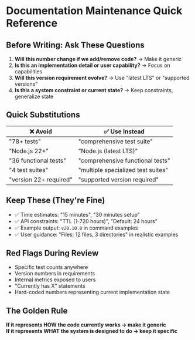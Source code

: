 # Documentation Maintenance Quick Reference

## Before Writing: Ask These Questions

1. **Will this number change if we add/remove code?** → Make it generic
2. **Is this an implementation detail or user capability?** → Focus on capabilities  
3. **Will this version requirement evolve?** → Use "latest LTS" or "supported versions"
4. **Is this a system constraint or current state?** → Keep constraints, generalize state

## Quick Substitutions

| ❌ Avoid | ✅ Use Instead |
|----------|----------------|
| "78+ tests" | "comprehensive test suite" |
| "Node.js 22+" | "Node.js (latest LTS)" |
| "36 functional tests" | "comprehensive functional tests" |
| "4 test suites" | "multiple specialized test suites" |
| "version 22+ required" | "supported version required" |

## Keep These (They're Fine)

- ✅ Time estimates: "15 minutes", "30 minutes setup"
- ✅ API constraints: "TTL (1-720 hours)", "Default: 24 hours"  
- ✅ Example output: `v20.10.0` in command examples
- ✅ User guidance: "Files: 12 files, 3 directories" in realistic examples

## Red Flags During Review

- Specific test counts anywhere
- Version numbers in requirements  
- Internal metrics exposed to users
- "Currently has X" statements
- Hard-coded numbers representing current implementation state

## The Golden Rule

**If it represents HOW the code currently works → make it generic**  
**If it represents WHAT the system is designed to do → keep it specific**